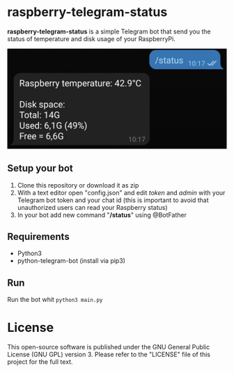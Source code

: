 # raspberry-telegram-status
**raspberry-telegram-status** is a simple Telegram bot that send you the status of temperature and disk usage of your RaspberryPi.

![](msg.jpg)

## Setup your bot
1. Clone this repository or download it as zip
2. With a text editor open "config.json" and edit *token* and *admin* with your Telegram bot token and your chat id (this is important to avoid that unauthorized users can read your Raspberry status)
3. In your bot add new command "**/status**" using @BotFather 

## Requirements
- Python3
- python-telegram-bot (install via pip3)

## Run 
Run the bot whit `python3 main.py`

# License
This open-source software is published under the GNU General Public License (GNU GPL) version 3. Please refer to the "LICENSE" file of this project for the full text.
